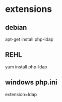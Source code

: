 # extensions

## debian

apt-get install php-ldap


## REHL

yum install php-ldap

## windows php.ini

extension=ldap
